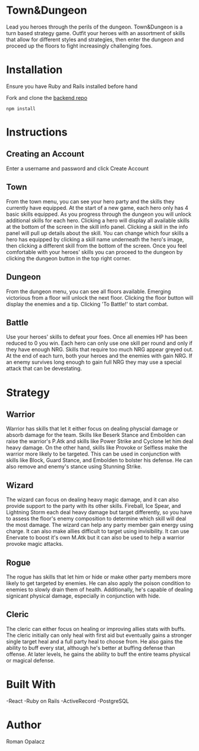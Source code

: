 # Town&Dungeon

Lead you heroes through the perils of the dungeon. Town&Dungeon is a turn based strategy game. Outfit your heroes with an assortment of skills that allow for different styles and strategies, then enter the dungeon and proceed up the floors to fight increasingly challenging foes.

# Installation

Ensure you have Ruby and Rails installed before hand

Fork and clone the [backend repo](https://github.com/roman9891/TownAndDungeon-backend)

```
npm install
```

# Instructions
## Creating an Account

Enter a username and password and click Create Account

## Town

From the town menu, you can see your hero party and the skills they currently have equipped. At the start of a new game, each hero only has 4 basic skills equipped. As you progress through the dungeon you will unlock additional skills for each hero. Clicking a hero will display all available skills at the bottom of the screen in the skill info panel. Clicking a skill in the info panel will pull up details about the skill. You can change which four skills a hero has equipped by clicking a skill name underneath the hero's image, then clicking a different skill from the bottom of the screen. Once you feel comfortable with your heroes' skills you can proceed to the dungeon by clicking the dungeon button in the top right corner.

## Dungeon

From the dungeon menu, you can see all floors available. Emerging victorious from a floor will unlock the next floor. Clicking the floor button will display the enemies and a tip. Clicking 'To Battle!' to start combat.

## Battle

Use your heroes' skills to defeat your foes. Once all enemies HP has been reduced to 0 you win. Each hero can only use one skill per round and only if they have enough NRG. Skills that require too much NRG appear greyed out. At the end of each turn, both your heroes and the enemies with gain NRG. If an enemy survives long enough to gain full NRG they may use a special attack that can be devestating.

# Strategy

## Warrior

Warrior has skills that let it either focus on dealing physcial damage or absorb damage for the team. Skills like Beserk Stance and Embolden can raise the warrior's P.Atk and skills like Power Strike and Cyclone let him deal heavy damage. On the other hand, skills like Provoke or Selfless make the warrior more likely to be targeted. This can be used in conjunction with skills like Block, Guard Stance, and Embolden to bolster his defense. He can also remove and enemy's stance using Stunning Strike.

## Wizard

The wizard can focus on dealing heavy magic damage, and it can also provide support to the party with its other skills. Fireball, Ice Spear, and Lightning Storm each deal heavy damage but target differently, so you have to assess the floor's enemy composition to determine which skill will deal the most damage. The wizard can help any party member gain energy using charge. It can also make allies difficult to target using invisibility. It can use Enervate to boost it's own M.Atk but it can also be used to help a warrior provoke magic attacks.

## Rogue

The rogue has skills that let him or hide or make other party members more likely to get targeted by enemies. He can also apply the poison condition to enemies to slowly drain them of health. Additionally, he's capable of dealing signicant physical damage, especially in conjunction with hide. 

## Cleric

The cleric can either focus on healing or improving allies stats with buffs. The cleric initially can only heal with first aid but eventually gains a stronger single target heal and a full party heal to choose from. He also gains the ability to buff every stat, although he's better at buffing defense than offense. At later levels, he gains the ability to buff the entire teams physical or magical defense.

# Built With

-React
-Ruby on Rails
-ActiveRecord
-PostgreSQL

# Author
Roman Opalacz
